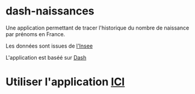 # dash-naissances

Une application permettant de tracer l'historique du nombre de naissance par prénoms en France.

Les données sont issues de [l'Insee](https://www.insee.fr/fr/statistiques/2540004#consulter)

L'application est baséé sur [Dash](https://plotly.com/dash/)

# Utiliser l'application [ICI](https://dash-naissances.herokuapp.com)
